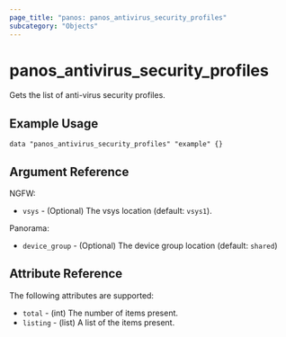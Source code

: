 ```yaml
---
page_title: "panos: panos_antivirus_security_profiles"
subcategory: "Objects"
---
```


# panos_antivirus_security_profiles

Gets the list of anti-virus security profiles.


## Example Usage

```hcl
data "panos_antivirus_security_profiles" "example" {}
```


## Argument Reference

NGFW:

* `vsys` - (Optional) The vsys location (default: `vsys1`).

Panorama:

* `device_group` - (Optional) The device group location (default: `shared`)


## Attribute Reference

The following attributes are supported:

* `total` - (int) The number of items present.
* `listing` - (list) A list of the items present.
